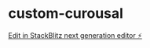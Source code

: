 # custom-curousal

[Edit in StackBlitz next generation editor ⚡️](https://stackblitz.com/~/github.com/amaljacksman/custom-curousal)
